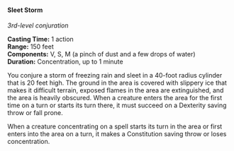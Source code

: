 #### Sleet Storm
<!-- TODO Check and tag this spell-->
<!-- markdownlint-disable-next-line no-emphasis-as-heading -->
_3rd-level conjuration_

**Casting Time:** 1 action \
**Range:** 150 feet \
**Components:** V, S, M (a pinch of dust and a few drops of water) \
**Duration:** Concentration, up to 1 minute

You conjure a storm of freezing rain and sleet in a 40-foot radius cylinder that is 20 feet high.
The ground in the area is covered with slippery ice that makes it difficult terrain, exposed flames in the area are extinguished, and the area is heavily obscured.
When a creature enters the area for the first time on a turn or starts its turn there, it must succeed on a Dexterity saving throw or fall prone.

When a creature concentrating on a spell starts its turn in the area or first enters into the area on a turn, it makes a Constitution saving throw or loses concentration.
